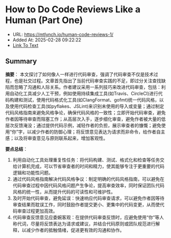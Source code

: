 # How to Do Code Reviews Like a Human (Part One)
- URL: https://mtlynch.io/human-code-reviews-1/
- Added At: 2025-02-28 09:22:22
- [Link To Text](2025-02-28-how-to-do-code-reviews-like-a-human-(part-one)_raw.md)

## Summary
**摘要**：
本文探讨了如何像人一样进行代码审查，强调了代码审查不仅是技术过程，也是社交过程。文章首先指出了当前代码审查实践的不足，即过分关注查找缺陷而忽略了沟通和人际关系。作者建议采用一系列技巧来改进代码审查，包括：利用自动化工具减少人工干预，例如使用持续集成工具(如Travis、CircleCI)进行代码构建和测试，使用代码格式化工具(如ClangFormat、gofmt)统一代码风格，以及使用代码检查工具(如pyflakes、JSLint)来识别未使用的导入或变量；通过制定代码风格指南来避免风格争论，确保代码风格的一致性；立即开始代码审查，避免作者因等待审查而阻塞工作；从高层次入手，逐步细化审查，避免作者被大量的低层次反馈淹没；通过提供代码示例，减轻作者的负担，展示审查者的慷慨；避免使用“你”字，以减少作者的防御心理；将反馈意见表达为请求而非命令，给作者自主感；以及将审查意见与原则联系起来，增加客观性。

**要点总结**：
1.  利用自动化工具处理重复性任务：将代码构建、测试、格式化和检查等任务交给计算机完成，可以节省审查者的时间和精力，使其能够专注于更重要的代码逻辑和功能性问题。
2.  通过代码风格指南解决代码风格争议：制定明确的代码风格指南，可以避免在代码审查过程中因代码风格问题产生争论，提高审查效率，同时保证团队代码风格的统一性，从而提升代码的可读性和可维护性。
3.  及时开始代码审查，避免延误：快速响应代码审查请求，可以避免作者因等待审查结果而耽误工作，同时鼓励作者提交更小、更集中的代码变更，从而使代码审查过程更加高效。
4.  代码审查反馈意见应委婉客观：在提供代码审查反馈时，应避免使用“你”等人称代词，尽量将反馈表达为请求或建议，并结合代码原则或团队规范进行解释，以减少作者的抵触情绪，促进更有效的沟通和协作。

